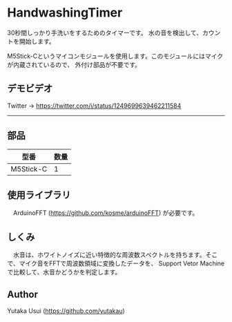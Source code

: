 # HandwashingTimer

30秒間しっかり手洗いをするためのタイマーです。
水の音を検出して、カウントを開始します。

M5Stick-Cというマイコンモジュールを使用します。このモジュールにはマイクが内蔵されているので、
外付け部品が不要です。

## デモビデオ
Twitter -> https://twitter.com/i/status/1249699639462211584

---
## 部品

 型番    　 |数量
 ----------|---
 M5Stick-C | 1 

## 使用ライブラリ
　ArduinoFFT (https://github.com/kosme/arduinoFFT)
 が必要です。

## しくみ
　水音は、ホワイトノイズに近い特徴的な周波数スペクトルを持ちます。そこで、マイク音をFFTで周波数領域に変換したデータを、
  Support Vetor Machineで比較して、水音かどうかを判定します。
  
## Author
 Yutaka Usui (https://github.com/yutakau)
 
